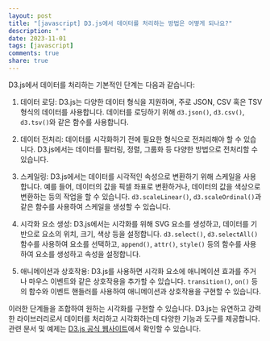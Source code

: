 ```yaml
---
layout: post
title: "[javascript] D3.js에서 데이터를 처리하는 방법은 어떻게 되나요?"
description: " "
date: 2023-11-01
tags: [javascript]
comments: true
share: true
---
```


D3.js에서 데이터를 처리하는 기본적인 단계는 다음과 같습니다:

1. 데이터 로딩: D3.js는 다양한 데이터 형식을 지원하며, 주로 JSON, CSV 혹은 TSV 형식의 데이터를 사용합니다. 데이터를 로딩하기 위해 `d3.json()`, `d3.csv()`, `d3.tsv()`와 같은 함수를 사용합니다.

2. 데이터 전처리: 데이터를 시각화하기 전에 필요한 형식으로 전처리해야 할 수 있습니다. D3.js에서는 데이터를 필터링, 정렬, 그룹화 등 다양한 방법으로 전처리할 수 있습니다.

3. 스케일링: D3.js에서는 데이터를 시각적인 속성으로 변환하기 위해 스케일을 사용합니다. 예를 들어, 데이터의 값을 픽셀 좌표로 변환하거나, 데이터의 값을 색상으로 변환하는 등의 작업을 할 수 있습니다. `d3.scaleLinear()`, `d3.scaleOrdinal()`과 같은 함수를 사용하여 스케일을 생성할 수 있습니다.

4. 시각화 요소 생성: D3.js에서는 시각화를 위해 SVG 요소를 생성하고, 데이터를 기반으로 요소의 위치, 크기, 색상 등을 설정합니다. `d3.select()`, `d3.selectAll()` 함수를 사용하여 요소를 선택하고, `append()`, `attr()`, `style()` 등의 함수를 사용하여 요소를 생성하고 속성을 설정합니다.

5. 애니메이션과 상호작용: D3.js를 사용하면 시각화 요소에 애니메이션 효과를 주거나 마우스 이벤트와 같은 상호작용을 추가할 수 있습니다. `transition()`, `on()` 등의 함수와 이벤트 핸들러를 사용하여 애니메이션과 상호작용을 구현할 수 있습니다.

이러한 단계들을 조합하여 원하는 시각화를 구현할 수 있습니다. D3.js는 유연하고 강력한 라이브러리로서 데이터를 처리하고 시각화하는데 다양한 기능과 도구를 제공합니다. 관련 문서 및 예제는 [D3.js 공식 웹사이트](https://d3js.org/)에서 확인할 수 있습니다.